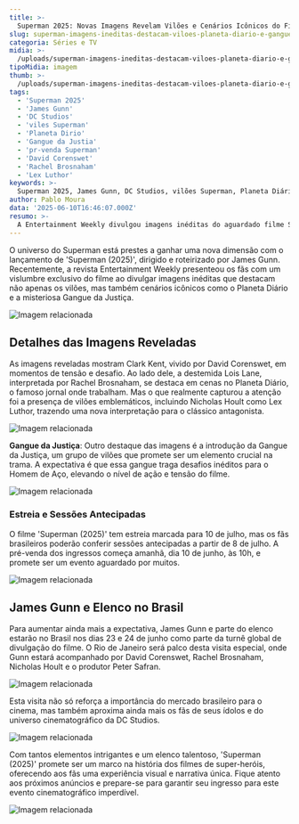 ```yaml
---
title: >-
  Superman 2025: Novas Imagens Revelam Vilões e Cenários Icônicos do Filme
slug: superman-imagens-ineditas-destacam-viloes-planeta-diario-e-gangue-da-justica
categoria: Séries e TV
midia: >-
  /uploads/superman-imagens-ineditas-destacam-viloes-planeta-diario-e-gangue-da-justica-thumb.png
tipoMidia: imagem
thumb: >-
  /uploads/superman-imagens-ineditas-destacam-viloes-planeta-diario-e-gangue-da-justica-thumb.png
tags:
  - 'Superman 2025'
  - 'James Gunn'
  - 'DC Studios'
  - 'viles Superman'
  - 'Planeta Dirio'
  - 'Gangue da Justia'
  - 'pr-venda Superman'
  - 'David Corenswet'
  - 'Rachel Brosnaham'
  - 'Lex Luthor'
keywords: >-
  Superman 2025, James Gunn, DC Studios, vilões Superman, Planeta Diário, Gangue da Justiça, pré-venda Superman, David Corenswet, Rachel Brosnaham, Lex Luthor
author: Pablo Moura
data: '2025-06-10T16:46:07.000Z'
resumo: >-
  A Entertainment Weekly divulgou imagens inéditas do aguardado filme Superman 2025, destacando vilões, o Planeta Diário e a intrigante Gangue da Justiça. A pré-venda dos ingressos começa amanhã, dia 10 de junho.
---
```


O universo do Superman está prestes a ganhar uma nova dimensão com o lançamento de 'Superman (2025)', dirigido e roteirizado por James Gunn. Recentemente, a revista Entertainment Weekly presenteou os fãs com um vislumbre exclusivo do filme ao divulgar imagens inéditas que destacam não apenas os vilões, mas também cenários icônicos como o Planeta Diário e a misteriosa Gangue da Justiça.

![Imagem relacionada](/uploads/superman-imagens-ineditas-destacam-viloes-planeta-diario-e-gangue-da-justica-0.png)

## Detalhes das Imagens Reveladas
As imagens reveladas mostram Clark Kent, vivido por David Corenswet, em momentos de tensão e desafio. Ao lado dele, a destemida Lois Lane, interpretada por Rachel Brosnaham, se destaca em cenas no Planeta Diário, o famoso jornal onde trabalham. Mas o que realmente capturou a atenção foi a presença de vilões emblemáticos, incluindo Nicholas Hoult como Lex Luthor, trazendo uma nova interpretação para o clássico antagonista.

![Imagem relacionada](/uploads/superman-imagens-ineditas-destacam-viloes-planeta-diario-e-gangue-da-justica-1.png)

**Gangue da Justiça**: Outro destaque das imagens é a introdução da Gangue da Justiça, um grupo de vilões que promete ser um elemento crucial na trama. A expectativa é que essa gangue traga desafios inéditos para o Homem de Aço, elevando o nível de ação e tensão do filme.

![Imagem relacionada](/uploads/superman-imagens-ineditas-destacam-viloes-planeta-diario-e-gangue-da-justica-2.png)

### Estreia e Sessões Antecipadas
O filme 'Superman (2025)' tem estreia marcada para 10 de julho, mas os fãs brasileiros poderão conferir sessões antecipadas a partir de 8 de julho. A pré-venda dos ingressos começa amanhã, dia 10 de junho, às 10h, e promete ser um evento aguardado por muitos.

![Imagem relacionada](/uploads/superman-imagens-ineditas-destacam-viloes-planeta-diario-e-gangue-da-justica-3.png)

## James Gunn e Elenco no Brasil
Para aumentar ainda mais a expectativa, James Gunn e parte do elenco estarão no Brasil nos dias 23 e 24 de junho como parte da turnê global de divulgação do filme. O Rio de Janeiro será palco desta visita especial, onde Gunn estará acompanhado por David Corenswet, Rachel Brosnaham, Nicholas Hoult e o produtor Peter Safran.

![Imagem relacionada](/uploads/superman-imagens-ineditas-destacam-viloes-planeta-diario-e-gangue-da-justica-4.png)

Esta visita não só reforça a importância do mercado brasileiro para o cinema, mas também aproxima ainda mais os fãs de seus ídolos e do universo cinematográfico da DC Studios.

![Imagem relacionada](/uploads/superman-imagens-ineditas-destacam-viloes-planeta-diario-e-gangue-da-justica-5.png)

Com tantos elementos intrigantes e um elenco talentoso, 'Superman (2025)' promete ser um marco na história dos filmes de super-heróis, oferecendo aos fãs uma experiência visual e narrativa única. Fique atento aos próximos anúncios e prepare-se para garantir seu ingresso para este evento cinematográfico imperdível.

![Imagem relacionada](/uploads/superman-imagens-ineditas-destacam-viloes-planeta-diario-e-gangue-da-justica-6.png)